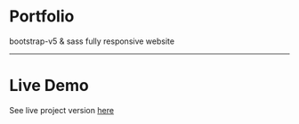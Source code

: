 # Portfolio
bootstrap-v5 &amp; sass fully responsive website
***
# Live Demo
See live project version [here](https://zita07.github.io/portfolio/)

